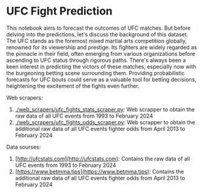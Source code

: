 # UFC Fight Prediction

This notebook aims to forecast the outcomes of UFC matches. But before delving into the predictions, let's discuss the background of this dataset. The UFC stands as the foremost mixed martial arts competition globally, renowned for its viewership and prestige. Its fighters are widely regarded as the pinnacle in their field, often emerging from various organizations before ascending to UFC status through rigorous paths. There's always been a keen interest in predicting the victors of these matches, especially now with the burgeoning betting scene surrounding them. Providing probabilistic forecasts for UFC bouts could serve as a valuable tool for betting decisions, heightening the excitement of the fights even further. 

Web scrapers:
1. [./web_scrapers/ufc_fights_stats_scraper.py](https://github.com/RadionNazmiev/ufc_fight_predictor/blob/start_over/web_scrapers/ufc_fights_stats_scraper.py): Web scrapper to obtain the raw data of all UFC events from 1993 to February 2024
2. [./web_scrapers/ufc_fights_odds_scraper.py](https://github.com/RadionNazmiev/ufc_fight_predictor/blob/start_over/web_scrapers/ufc_fights_odds_scraper.py): Web scrapper to obtain the additional raw data of all UFC events fighter odds from April 2013 to February 2024

Data sourses:
1. [http://ufcstats.com](http://ufcstats.com): Contains the raw data of all UFC events from 1993 to February 2024
2. [https://www.betmma.tips](https://www.betmma.tips): Contains the additional raw data of all UFC events fighter odds from April 2013 to February 2024



